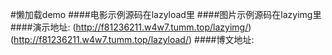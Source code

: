 #懒加载demo
####电影示例源码在lazyload里
####图片示例源码在lazyimg里
####演示地址:
(http://f81236211.w4w7.tumm.top/lazyimg/)
(http://f81236211.w4w7.tumm.top/lazyload/)
####博文地址:
